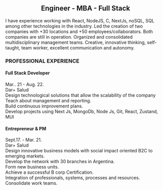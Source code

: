 

<h2 align="center">
Engineer - MBA - Full Stack 
</h2>


<p> I have experience working with React, NodeJS, C, NextJs, noSQL, SQL among other technologies in the industry. Led the creation of two companies with +30 locations and +50 employees/collaborators. Both companies are still in operation. Organized and consolidated multidisciplinary management teams.
Creative, innovative thinking, self-taught, team worker, excellent communication and autonomy.</p>

<h3>PROFESSIONAL EXPERIENCE</h3>
<p>
<h4>Full Stack Developer</h4>	          							Mar.. 21 - Aug. 22. <br/>
Dar+ Salud<br/>
Design technological solutions that allow the scalability of the company<br/>
Teach about management and reporting.<br/>
Build continuous improvement plans.<br/>
Develop projects using Next Js, MongoDb, Node Js, Git, React, Zustand, MUI<br/>

<h4>Entrepreneur & PM	</h4>								Sept.17. - Mar. 21. <br/>
Dar+ Salud<br/>
Design innovative business models with social impact oriented B2C to emerging markets.<br/>
Develop the network with 30 branches in Argentina.<br/>
Form new business units.<br/>
Achieve a successful B corp Certification.<br/>
Integration of professionals, systems, processes and resources.<br/>
Consolidate work teams.<br/>
</p>
